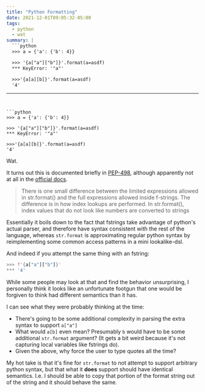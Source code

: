 ```yaml
---
title: "Python Formatting"
date: 2021-12-01T09:05:32-05:00
tags:
  - python
  - wat
summary: |
  ```python
  >>> a = {'a': {'b': 4}}

  >>> '{a["a"]["b"]}'.format(a=asdf)
  *** KeyError: '"a"'

  >>>'{a[a][b]}'.format(a=asdf)
  '4'
  ```
---
```


```python
>>> a = {'a': {'b': 4}}

>>> '{a["a"]["b"]}'.format(a=asdf)
*** KeyError: '"a"'

>>>'{a[a][b]}'.format(a=asdf)
'4'
```

Wat.

It turns out this is documented briefly in [PEP-498](https://peps.python.org/pep-0498/#differences-between-f-string-and-str-format-expressions),
although apparently not at all in the [official docs](https://docs.python.org/3/library/string.html#format-string-syntax).

> There is one small difference between the limited expressions allowed in str.format()
> and the full expressions allowed inside f-strings. The difference is in how index
> lookups are performed. In str.format(), index values that do not look like numbers
> are converted to strings

Essentially it boils down to the fact that fstrings take advantage of python's actual
parser, and therefore have syntax consistent with the rest of the language, whereas
`str.format` is approximating regular python syntax by reimplementing some common
access patterns in a mini lookalike-dsl.

And indeed if you attempt the same thing with an fstring:

```python
>>> f'{a["a"]["b"]}'
*** '4'
```

While some people may look at that and find the behavior unsurprising, I personally
think it looks like an unfortunate footgun that one would be forgiven to think
had different semantics than it has.

I can see what they were probably thinking at the time:

- There's going to be some additional complexity in parsing the extra syntax to support `a["a"]`
- What would `a[b]` even mean? Presumably `b` would have to be some additional `str.format`
  argument? (It gets a bit weird because it's not capturing local variables like fstrings do).
- Given the above, why force the user to type quotes all the time?

My hot take is that it's fine for `str.format` to not attempt to support arbitrary python syntax,
but that what it **does** support should have identical semantics. I.e. I should be able to copy
that portion of the format string out of the string and it should behave the same.
